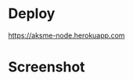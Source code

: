 
# Deploy
https://aksme-node.herokuapp.com
# Screenshot


<img src="https://imgur.com/EFFiMz2.png" alt="">

<img src="https://imgur.com/2Mg3AFo.png" alt="">

<img src="https://imgur.com/d8ZziiN.png" alt="">

<img src="https://imgur.com/bvehYwA.png" alt="">

<img src="https://imgur.com/WCbcr73.png" alt="">

<img src="https://imgur.com/ToHggZ0.png" alt="">

<img src="https://imgur.com/kOD3OVC.png" alt="">

<img src="https://imgur.com/3A8rNkD.png" alt="">

